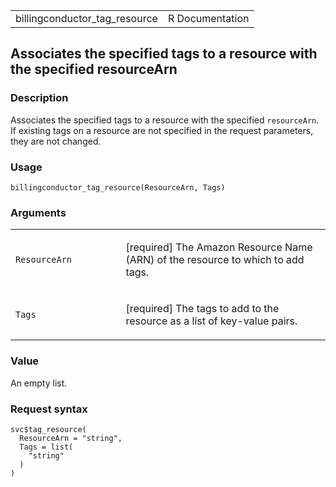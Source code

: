 <table style="width: 100%;">
<tbody>
<tr class="odd">
<td>billingconductor_tag_resource</td>
<td style="text-align: right;">R Documentation</td>
</tr>
</tbody>
</table>

## Associates the specified tags to a resource with the specified resourceArn

### Description

Associates the specified tags to a resource with the specified
`resourceArn`. If existing tags on a resource are not specified in the
request parameters, they are not changed.

### Usage

    billingconductor_tag_resource(ResourceArn, Tags)

### Arguments

<table>
<colgroup>
<col style="width: 35%" />
<col style="width: 65%" />
</colgroup>
<tbody>
<tr class="odd">
<td><code
id="billingconductor_tag_resource_:_ResourceArn">ResourceArn</code></td>
<td><p>[required] The Amazon Resource Name (ARN) of the resource to
which to add tags.</p></td>
</tr>
<tr class="even">
<td><code id="billingconductor_tag_resource_:_Tags">Tags</code></td>
<td><p>[required] The tags to add to the resource as a list of key-value
pairs.</p></td>
</tr>
</tbody>
</table>

### Value

An empty list.

### Request syntax

    svc$tag_resource(
      ResourceArn = "string",
      Tags = list(
        "string"
      )
    )
